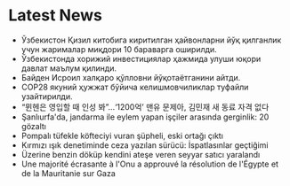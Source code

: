 # Latest News
-  Ўзбекистон Қизил китобига киритилган ҳайвонларни йўқ қилганлик учун жарималар миқдори 10 бараварга оширилди.
-  Ўзбекистонда хорижий инвестициялар ҳажмида улуши юқори давлат маълум қилинди.
-  Байден Исроил халқаро қўлловни йўқотаётганини айтди.
-  COP28 якуний ҳужжат бўйича келишмовчиликлар туфайли узайтирилди.
-  “뮌헨은 영입할 때 인성 봐”…‘1200억’ 맨유 문제아, 김민재 새 동료 자격 없다
-  Şanlıurfa'da, jandarma ile eylem yapan işçiler arasında gerginlik: 20 gözaltı
-  Pompalı tüfekle köfteciyi vuran şüpheli, eski ortağı çıktı
-  Kırmızı ışık denetiminde ceza yazılan sürücü: İspatlasınlar geçtiğimi
-  Üzerine benzin döküp kendini ateşe veren seyyar satıcı yaralandı
-  Une majorité écrasante à l'Onu a approuvé la résolution de l'Égypte et de la Mauritanie sur Gaza
